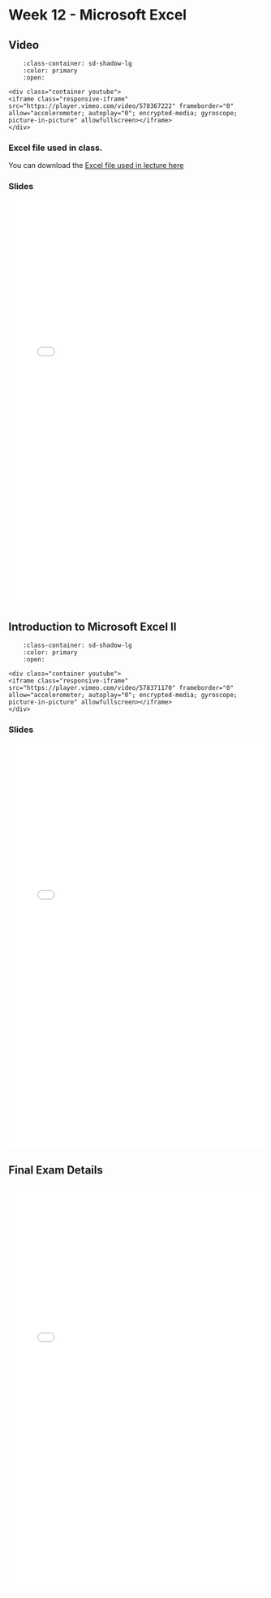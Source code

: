 # Week 12 - Microsoft Excel

## Video

```{dropdown} 5.1 Introduction to Excel I
    :class-container: sd-shadow-lg
    :color: primary
    :open:

<div class="container youtube">
<iframe class="responsive-iframe" src="https://player.vimeo.com/video/578367222" frameborder="0" allow="accelerometer; autoplay="0"; encrypted-media; gyroscope; picture-in-picture" allowfullscreen></iframe>
</div>
```

### Excel file used in class.

You can download the [Excel file used in lecture here](https://github.com/ubco-mds-2020/data_530/raw/master/sales.xlsx)

### Slides

<iframe src="../../data_301_excel_intro_lecture2.pdf" width="100%" height="800px" frameBorder="0"> </iframe>

## Introduction to Microsoft Excel II

```{dropdown} 5.2 Introduction to Excel II
    :class-container: sd-shadow-lg
    :color: primary
    :open:

<div class="container youtube">
<iframe class="responsive-iframe" src="https://player.vimeo.com/video/578371170" frameborder="0" allow="accelerometer; autoplay="0"; encrypted-media; gyroscope; picture-in-picture" allowfullscreen></iframe>
</div>
```

### Slides

<iframe src="../../data_301_excel_analysis.pdf" width="100%" height="800px" frameBorder="0"> </iframe>

## Final Exam Details

<iframe src="../../Class12C.pdf" width="100%" height="800px" frameBorder="0"> </iframe>